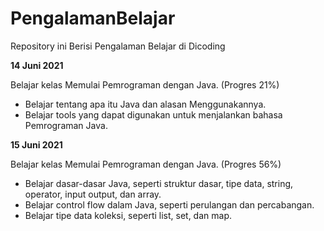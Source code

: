# PengalamanBelajar
Repository ini Berisi Pengalaman Belajar di Dicoding

**14 Juni 2021**

Belajar kelas Memulai Pemrograman dengan Java. (Progres 21%)
  * Belajar tentang apa itu Java dan alasan Menggunakannya.
  * Belajar tools yang dapat digunakan untuk menjalankan bahasa Pemrograman Java.

**15 Juni 2021**

Belajar kelas Memulai Pemrograman dengan Java. (Progres 56%)
  * Belajar dasar-dasar Java, seperti struktur dasar, tipe data, string, operator, input output, dan array.
  * Belajar control flow dalam Java, seperti perulangan dan percabangan.
  * Belajar tipe data koleksi, seperti list, set, dan map.
